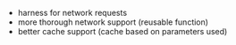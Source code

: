 - harness for network requests
- more thorough network support (reusable function)
- better cache support (cache based on parameters used)
